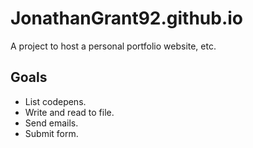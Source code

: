 # JonathanGrant92.github.io
A project to host a personal portfolio website, etc.

## Goals
* List codepens.
* Write and read to file.
* Send emails.
* Submit form.
